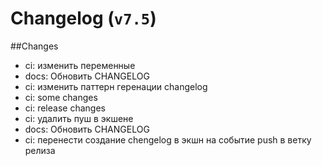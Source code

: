 # Changelog (`v7.5`)

##Changes
- ci: изменить переменные
- docs: Обновить CHANGELOG
- ci: изменить паттерн геренации changelog
- ci: some changes
- ci: release changes
- ci: удалить пуш в экшене
- docs: Обновить CHANGELOG
- ci: перенести создание chengelog в экшн на событие push в ветку релиза
